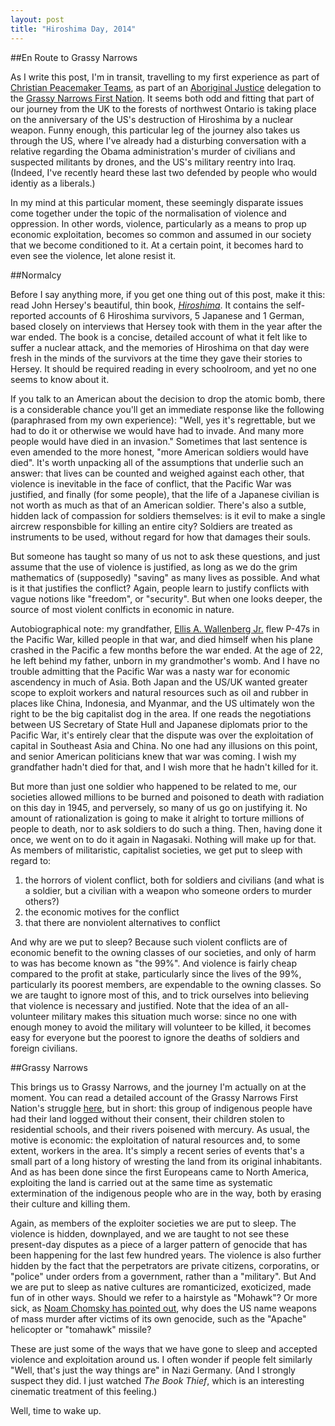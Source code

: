```yaml
---
layout: post
title: "Hiroshima Day, 2014"
---
```


##En Route to Grassy Narrows

 As I write this post, I'm in transit, travelling to my first experience as part of [Christian Peacemaker Teams](http://www.cpt.org/), as part of an [Aboriginal Justice](http://www.cpt.org/work/aboriginal_justice) delegation to the [Grassy Narrows First Nation](http://freegrassy.net//). It seems both odd and fitting that part of our journey from the UK to the forests of northwest Ontario is taking place on the anniversary of the US's destruction of Hiroshima by a nuclear weapon. Funny enough, this particular leg of the journey also takes us through the US, where I've already had a disturbing conversation with a relative regarding the Obama administration's murder of civilians and suspected militants by drones, and the US's military reentry into Iraq. (Indeed, I've recently heard these last two defended by people who would identiy as a liberals.)

In my mind at this particular moment, these seemingly disparate issues come together under the topic of the normalisation of violence and oppression. In other words, violence, particularly as a means to prop up economic exploitation, becomes so common and assumed in our society that we become conditioned to it. At a certain point, it becomes hard to even see the violence, let alone resist it.

##Normalcy

Before I say anything more, if you get one thing out of this post, make it this: read John Hersey's beautiful, thin book, [*Hiroshima*](http://en.wikipedia.org/wiki/Hiroshima_(book)). It contains the self-reported accounts of 6 Hiroshima survivors, 5 Japanese and 1 German, based closely on interviews that Hersey took with them in the year after the war ended. The book is a concise, detailed account of what it felt like to suffer a nuclear attack, and the memories of Hiroshima on that day were fresh in the minds of the survivors at the time they gave their stories to Hersey. It should be required reading in every schoolroom, and yet no one seems to know about it.

If you talk to an American about the decision to drop the atomic bomb, there is a considerable chance you'll get an immediate response like the following (paraphrased from my own experience): "Well, yes it's regrettable, but we had to do it or otherwise we would have had to invade. And many more people would have died in an invasion." Sometimes that last sentence is even amended to the more honest, "more American soldiers would have died". It's worth unpacking all of the assumptions that underlie such an answer: that lives can be counted and weighed against each other, that violence is inevitable in the face of conflict, that the Pacific War was justified, and finally (for some people), that the life of a Japanese civilian is not worth as much as that of an American soldier. There's also a sutble, hidden lack of compassion for soldiers themselves: is it evil to make a single aircrew responsbible for killing an entire city? Soldiers are treated as instruments to be used, without regard for how that damages their souls.

But someone has taught so many of us not to ask these questions, and just assume that the use of violence is justified, as long as we do the grim mathematics of (supposedly) "saving" as many lives as possible. And what is it that justifies the conflict? Again, people learn to justify conflicts with vague notions like "freedom", or "security". But when one looks deeper, the source of most violent conlficts in economic in nature.

Autobiographical note: my grandfather, [Ellis A. Wallenberg Jr.](https://www.flickr.com/photos/37428606@N05/4528723662/in/photostream/) flew P-47s in the Pacific War, killed people in that war, and died himself when his plane crashed in the Pacific a few months before the war ended. At the age of 22, he left behind my father, unborn in my grandmother's womb. And I have no trouble admitting that the Pacific War was a nasty war for economic ascendency in much of Asia. Both Japan and the US/UK wanted greater scope to exploit workers and natural resources such as oil and rubber in places like China, Indonesia, and Myanmar, and the US ultimately won the right to be the big capitalist dog in the area. If one reads the negotiations between US Secretary of State Hull and Japanese diplomats prior to the Pacific War, it's entirely clear that the dispute was over the exploitation of capital in Southeast Asia and China. No one had any illusions on this point, and senior American politicians knew that war was coming. I wish my grandfather hadn't died for that, and I wish more that he hadn't killed for it.

But more than just one soldier who happened to be related to me, our societies allowed millions to be burned and poisoned to death with radiation on this day in 1945, and perversely, so many of us go on justifying it. No amount of rationalization is going to make it alright to torture millions of people to death, nor to ask soldiers to do such a thing. Then, having done it once, we went on to do it again in Nagasaki. Nothing will make up for that. As members of militaristic, capitalist societies, we get put to sleep with regard to:

1. the horrors of violent conflict, both for soldiers and civilians (and what is a soldier, but a civilian with a weapon who someone orders to murder others?)
1. the economic motives for the conflict
1. that there are nonviolent alternatives to conflict

And why are we put to sleep? Because such violent conflicts are of economic benefit to the owning classes of our societies, and only of harm to was has become known as "the 99%". And violence is fairly cheap compared to the profit at stake, particularly since the lives of the 99%, particularly its poorest members, are expendable to the owning classes. So we are taught to ignore most of this, and to trick ourselves into believing that violence is necessary and justified. Note that the idea of an all-volunteer military makes this situation much worse: since no one with enough money to avoid the military will volunteer to be killed, it becomes easy for everyone but the poorest to ignore the deaths of soldiers and foreign civilians.

##Grassy Narrows

This brings us to Grassy Narrows, and the journey I'm actually on at the moment. You can read a detailed account of the Grassy Narrows First Nation's struggle [here](http://freegrassy.net/), but in short: this group of indigenous people have had their land logged without their consent, their children stolen to residential schools, and their rivers poisened with mercury. As usual, the motive is economic: the exploitation of natural resources and, to some extent, workers in the area. It's simply a recent series of events that's a small part of a long history of wresting the land from its original inhabitants. And as has been done since the first Europeans came to North America, exploiting the land is carried out at the same time as systematic extermination of the indigenous people who are in the way, both by erasing their culture and killing them.

Again, as members of the exploiter societies we are put to sleep. The violence is hidden, downplayed, and we are taught to not see these present-day disputes as a piece of a larger pattern of genocide that has been happening for the last few hundred years. The violence is also further hidden by the fact that the perpetrators are private citizens, corporatins, or "police" under orders from a government, rather than a "military". But And we are put to sleep as native cultures are romanticized, exoticized, made fun of in other ways. Should we refer to a hairstyle as "Mohawk"? Or more sick, as [Noam Chomsky has pointed out](http://www.guernicamag.com/daily/noam_chomsky_my_reaction_to_os/), why does the US name weapons of mass murder after victims of its own genocide, such as the "Apache" helicopter or "tomahawk" missile?

These are just some of the ways that we have gone to sleep and accepted violence and exploitation around us. I often wonder if people felt similarly "Well, that's just the way things are" in Nazi Germany. (And I strongly suspect they did. I just watched *The Book Thief*, which is an interesting cinematic treatment of this feeling.)

Well, time to wake up.